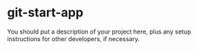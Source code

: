 # git-start-app

You should put a description of your project here, plus any setup instructions for other developers, if necessary.